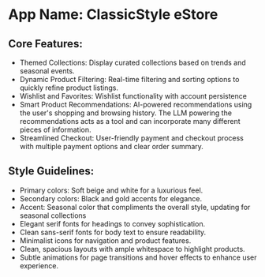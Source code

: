 # **App Name**: ClassicStyle eStore

## Core Features:

- Themed Collections: Display curated collections based on trends and seasonal events.
- Dynamic Product Filtering: Real-time filtering and sorting options to quickly refine product listings.
- Wishlist and Favorites: Wishlist functionality with account persistence
- Smart Product Recommendations: AI-powered recommendations using the user's shopping and browsing history. The LLM powering the recommendations acts as a tool and can incorporate many different pieces of information.
- Streamlined Checkout: User-friendly payment and checkout process with multiple payment options and clear order summary.

## Style Guidelines:

- Primary colors: Soft beige and white for a luxurious feel.
- Secondary colors: Black and gold accents for elegance.
- Accent: Seasonal color that compliments the overall style, updating for seasonal collections
- Elegant serif fonts for headings to convey sophistication.
- Clean sans-serif fonts for body text to ensure readability.
- Minimalist icons for navigation and product features.
- Clean, spacious layouts with ample whitespace to highlight products.
- Subtle animations for page transitions and hover effects to enhance user experience.